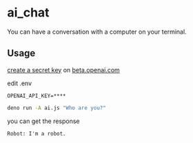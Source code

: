 # ai_chat

You can have a conversation with a computer on your terminal.

## Usage

[create a secret key](https://beta.openai.com/docs/quickstart/build-your-application) on [beta.openai.com](https://beta.openai.com/)

edit .env
```
OPENAI_API_KEY=****
```

```sh
deno run -A ai.js "Who are you?"
```

you can get the response
```
Robot: I'm a robot.
```
